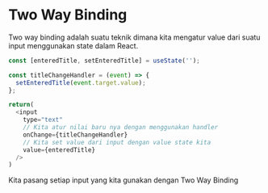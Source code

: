 # Two Way Binding

Two way binding adalah suatu teknik dimana kita mengatur value dari suatu input menggunakan state dalam React.

```js
const [enteredTitle, setEnteredTitle] = useState('');

const titleChangeHandler = (event) => {
  setEnteredTitle(event.target.value);
};

return(
  <input
    type="text"
    // Kita atur nilai baru nya dengan menggunakan handler
    onChange={titleChangeHandler}
    // Kita set value dari input dengan value state kita
    value={enteredTitle}
  />
)
```

Kita pasang setiap input yang kita gunakan dengan Two Way Binding